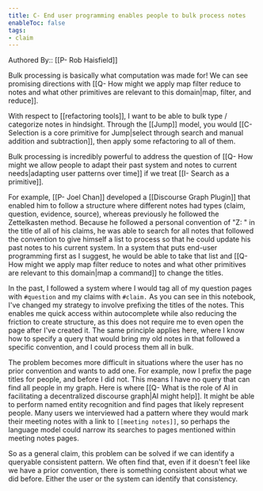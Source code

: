 ```yaml
---
title: C- End user programming enables people to bulk process notes
enableToc: false
tags:
- claim
---
```


Authored By:: [[P- Rob Haisfield]]

Bulk processing is basically what computation was made for! We can see promising directions with [[Q- How might we apply map filter reduce to notes and what other primitives are relevant to this domain|map, filter, and reduce]].

With respect to [[refactoring tools]], I want to be able to bulk type / categorize notes in hindsight. Through the [[Jump]] model, you would [[C- Selection is a core primitive for Jump|select through search and manual addition and subtraction]], then apply some refactoring to all of them.

Bulk processing is incredibly powerful to address the question of [[Q- How might we allow people to adapt their past system and notes to current needs|adapting user patterns over time]] if we treat [[I- Search as a primitive]].

For example, [[P- Joel Chan]] developed a [[Discourse Graph Plugin]] that enabled him to follow a structure where different notes had types (claim, question, evidence, source), whereas previously he followed the Zettelkasten method. Because he followed a personal convention of "Z: " in the title of all of his claims, he was able to search for all notes that followed the convention to give himself a list to process so that he could update his past notes to his current system. In a system that puts end-user programming first as I suggest, he would be able to take that list and [[Q- How might we apply map filter reduce to notes and what other primitives are relevant to this domain|map a command]] to change the titles.

In the past, I followed a system where I would tag all of my question pages with `#question` and my claims with `#claim.` As you can see in this notebook, I've changed my strategy to involve prefixing the titles of the notes. This enables me quick access within autocomplete while also reducing the friction to create structure, as this does not require me to even open the page after I've created it. The same principle applies here, where I know how to specify a query that would bring my old notes in that followed a specific convention, and I could process them all in bulk.

The problem becomes more difficult in situations where the user has no prior convention and wants to add one. For example, now I prefix the page titles for people, and before I did not. This means I have no query that can find all people in my graph. Here is where [[Q- What is the role of AI in facilitating a decentralized discourse graph|AI might help]]. It might be able to perform named entity recognition and find pages that likely represent people. Many users we interviewed had a pattern where they would mark their meeting notes with a link to `[[meeting notes]]`, so perhaps the language model could narrow its searches to pages mentioned within meeting notes pages.

So as a general claim, this problem can be solved if we can identify a queryable consistent pattern. We often find that, even if it doesn't feel like we have a prior convention, there is something consistent about what we did before. Either the user or the system can identify that consistency.